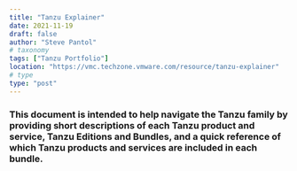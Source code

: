 ```yaml
---
title: "Tanzu Explainer"
date: 2021-11-19
draft: false
author: "Steve Pantol"
# taxonomy
tags: ["Tanzu Portfolio"]
location: "https://vmc.techzone.vmware.com/resource/tanzu-explainer"
# type
type: "post"
---
```


### This document is intended to help navigate the Tanzu family by providing short descriptions of each Tanzu product and service, Tanzu Editions and Bundles, and a quick reference of which Tanzu products and services are included in each bundle.
